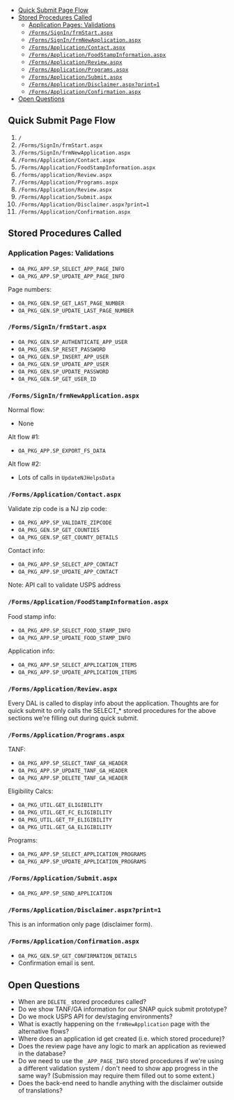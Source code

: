 - [Quick Submit Page Flow](#quick-submit-page-flow)
- [Stored Procedures Called](#stored-procedures-called)
  - [Application Pages: Validations](#application-pages-validations)
  - [`/Forms/SignIn/frmStart.aspx`](#formssigninfrmstartaspx)
  - [`/Forms/SignIn/frmNewApplication.aspx`](#formssigninfrmnewapplicationaspx)
  - [`/Forms/Application/Contact.aspx`](#formsapplicationcontactaspx)
  - [`/Forms/Application/FoodStampInformation.aspx`](#formsapplicationfoodstampinformationaspx)
  - [`/Forms/Application/Review.aspx`](#formsapplicationreviewaspx)
  - [`/Forms/Application/Programs.aspx`](#formsapplicationprogramsaspx)
  - [`/Forms/Application/Submit.aspx`](#formsapplicationsubmitaspx)
  - [`/Forms/Application/Disclaimer.aspx?print=1`](#formsapplicationdisclaimeraspxprint1)
  - [`/Forms/Application/Confirmation.aspx`](#formsapplicationconfirmationaspx)
- [Open Questions](#open-questions)

## Quick Submit Page Flow

1. `/`
2. `/Forms/SignIn/frmStart.aspx`
3. `/Forms/SignIn/frmNewApplication.aspx`
4. `/Forms/Application/Contact.aspx`
5. `/Forms/Application/FoodStampInformation.aspx`
6. `/forms/application/Review.aspx`
7. `/Forms/Application/Programs.aspx`
8. `/Forms/Application/Review.aspx`
9. `/Forms/Application/Submit.aspx`
10. `/Forms/Application/Disclaimer.aspx?print=1`
11. `/Forms/Application/Confirmation.aspx`

## Stored Procedures Called

### Application Pages: Validations

* `OA_PKG_APP.SP_SELECT_APP_PAGE_INFO`
* `OA_PKG_APP.SP_UPDATE_APP_PAGE_INFO`

Page numbers:
* `OA_PKG_GEN.SP_GET_LAST_PAGE_NUMBER`
* `OA_PKG_GEN.SP_UPDATE_LAST_PAGE_NUMBER`

### `/Forms/SignIn/frmStart.aspx`

* `OA_PKG_GEN.SP_AUTHENTICATE_APP_USER`
* `OA_PKG_GEN.SP_RESET_PASSWORD`
* `OA_PKG_GEN.SP_INSERT_APP_USER`
* `OA_PKG_GEN.SP_UPDATE_APP_USER`
* `OA_PKG_GEN.SP_UPDATE_PASSWORD`
* `OA_PKG_GEN.SP_GET_USER_ID`

### `/Forms/SignIn/frmNewApplication.aspx`

Normal flow:

* None

Alt flow #1:

* `OA_PKG_APP.SP_EXPORT_FS_DATA`

Alt flow #2:

* Lots of calls in `UpdateNJHelpsData`

### `/Forms/Application/Contact.aspx`

Validate zip code is a NJ zip code:
* `OA_PKG_APP.SP_VALIDATE_ZIPCODE`
* `OA_PKG_GEN.SP_GET_COUNTIES`
* `OA_PKG_GEN.SP_GET_COUNTY_DETAILS`

Contact info:
* `OA_PKG_APP.SP_SELECT_APP_CONTACT`
* `OA_PKG_APP.SP_UPDATE_APP_CONTACT`

Note: API call to validate USPS address

### `/Forms/Application/FoodStampInformation.aspx`

Food stamp info:
* `OA_PKG_APP.SP_SELECT_FOOD_STAMP_INFO`
* `OA_PKG_APP.SP_UPDATE_FOOD_STAMP_INFO`

Application info:
* `OA_PKG_APP.SP_SELECT_APPLICATION_ITEMS`
* `OA_PKG_APP.SP_UPDATE_APPLICATION_ITEMS`

### `/Forms/Application/Review.aspx`

Every DAL is called to display info about the application. Thoughts are for quick submit to only calls the SELECT_* stored procedures for the above sections we're filling out during quick submit.

### `/Forms/Application/Programs.aspx`

TANF:
* `OA_PKG_APP.SP_SELECT_TANF_GA_HEADER`
* `OA_PKG_APP.SP_UPDATE_TANF_GA_HEADER`
* `OA_PKG_APP.SP_DELETE_TANF_GA_HEADER`

Eligibility Calcs:
* `OA_PKG_UTIL.GET_ELIGIBILITY`
* `OA_PKG_UTIL.GET_FC_ELIGIBILITY`
* `OA_PKG_UTIL.GET_TF_ELIGIBILITY`
* `OA_PKG_UTIL.GET_GA_ELIGIBILITY`

Programs:
* `OA_PKG_APP.SP_SELECT_APPLICATION_PROGRAMS`
* `OA_PKG_APP.SP_UPDATE_APPLICATION_PROGRAMS`

### `/Forms/Application/Submit.aspx`

* `OA_PKG_APP.SP_SEND_APPLICATION`

### `/Forms/Application/Disclaimer.aspx?print=1`

This is an information only page (disclaimer form).

### `/Forms/Application/Confirmation.aspx`

* `OA_PKG_GEN.SP_GET_CONFIRMATION_DETAILS`
* Confirmation email is sent.

## Open Questions

* When are `DELETE_` stored procedures called?
* Do we show TANF/GA information for our SNAP quick submit prototype?
* Do we mock USPS API for dev/staging environments?
* What is exactly happening on the `frmNewApplication` page with the alternative flows?
* Where does an application id get created (i.e. which stored procedure)?
* Does the review page have any logic to mark an application as reviewed in the database?
* Do we need to use the `_APP_PAGE_INFO` stored procedures if we're using a different validation system / don't need to show app progress in the same way? (Submission may require them filled out to some extent.)
* Does the back-end need to handle anything with the disclaimer outside of translations?